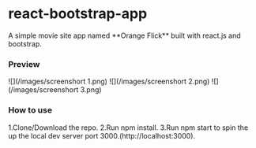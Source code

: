 <h1>react-bootstrap-app</h1>
<p>A simple movie site app named **Orange Flick** built with react.js and bootstrap.</p>
<h3>Preview</h3>
![](/images/screenshort 1.png)
![](/images/screenshort 2.png)
![](/images/screenshort 3.png)
<h3>How to use</h3> 

1.Clone/Download the repo.
2.Run npm install.
3.Run npm start to spin the up the local dev server port 3000.(http://localhost:3000).
  
